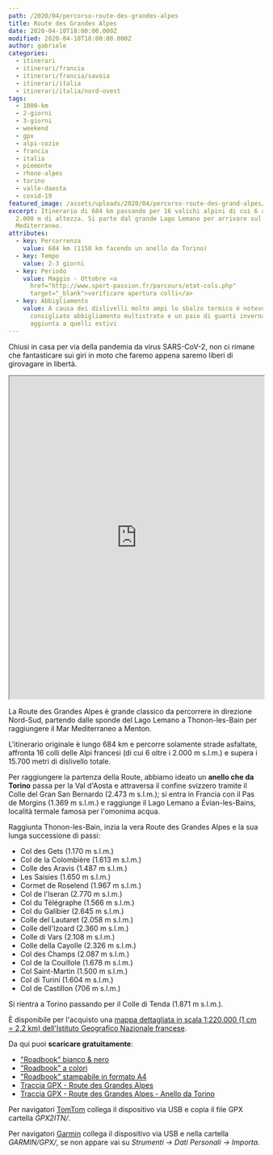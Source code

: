 ```yaml
---
path: /2020/04/percorso-route-des-grandes-alpes
title: Route des Grandes Alpes
date: 2020-04-10T18:00:00.000Z
modified: 2020-04-10T18:00:00.000Z
author: gabriele
categories:
  - itinerari
  - itinerari/francia
  - itinerari/francia/savoia
  - itinerari/italia
  - itinerari/italia/nord-ovest
tags:
  - 1000-km
  - 2-giorni
  - 3-giorni
  - weekend
  - gpx
  - alpi-cozie
  - francia
  - italia
  - piemonte
  - rhone-alpes
  - torino
  - valle-daosta
  - covid-19
featured_image: /assets/uploads/2020/04/percorso-route-des-grand-alpes/featured-image.jpg
excerpt: Itinerario di 684 km passando per 16 valichi alpini di cui 6 a più di
  2.000 m di altezza. Si parte dal grande Lago Lemano per arrivare sul Mar
  Mediterraneo.
attributes:
  - key: Percorrenza
    value: 684 km (1150 km facendo un anello da Torino)
  - key: Tempo
    value: 2-3 giorni
  - key: Periodo
    value: Maggio - Ottobre <a
      href="http://www.sport-passion.fr/parcours/etat-cols.php"
      target="_blank">verificare apertura colli</a>
  - key: Abbigliamento
    value: A causa dei dislivelli molto ampi lo sbalzo termico è notevole,
      consigliato abbigliamento multistrato e un paio di guanti invernali in
      aggiunta a quelli estivi
---
```

Chiusi in casa per via della pandemia da virus SARS-CoV-2, non ci rimane che fantasticare sui giri in moto che faremo appena saremo liberi di girovagare in libertà.

<iframe src="https://www.google.com/maps/d/u/2/embed?mid=1dXZPnBCUsN1oP6Qd9_DuufahThKK_YAG" width="100%" height="640"></iframe>

La Route des Grandes Alpes è grande classico da percorrere in direzione Nord-Sud, partendo dalle sponde del Lago Lemano a Thonon-les-Bain per raggiungere il Mar Mediterraneo a Menton.

L'itinerario originale è lungo 684 km e percorre solamente strade asfaltate, affronta 16 colli delle Alpi francesi (di cui 6 oltre i 2.000 m s.l.m.) e supera i 15.700 metri di dislivello totale.

Per raggiungere la partenza della Route, abbiamo ideato un **anello che da Torino** passa per la Val d'Aosta e attraversa il confine svizzero tramite il Colle del Gran San Bernardo (2.473 m s.l.m.);
si entra in Francia con il Pas de Morgins (1.369 m s.l.m.) e raggiunge il Lago Lemano a Évian-les-Bains, località termale famosa per l'omonima acqua.

Raggiunta Thonon-les-Bain, inzia la vera Route des Grandes Alpes e la sua lunga successione di passi:

* Col des Gets (1.170 m s.l.m.)
* Col de la Colombière (1.613 m s.l.m.)
* Colle des Aravis (1.487 m s.l.m.)
* Les Saisies (1.650 m s.l.m.)
* Cormet de Roselend (1.967 m s.l.m.)
* Col de l'Iseran (2.770 m s.l.m.)
* Col du Télégraphe (1.566 m s.l.m.)
* Col du Galibier (2.645 m s.l.m.)
* Colle del Lautaret (2.058 m s.l.m.)
* Colle dell'Izoard (2.360 m s.l.m.)
* Colle di Vars (2.108 m s.l.m.)
* Colle della Cayolle (2.326 m s.l.m.)
* Col des Champs (2.087 m s.l.m.)
* Col de la Couillole (1.678 m s.l.m.)
* Col Saint-Martin (1.500 m s.l.m.)
* Col di Turini (1.604 m s.l.m.)
* Col de Castillon (706 m s.l.m.)

Si rientra a Torino passando per il Colle di Tenda (1.871 m s.l.m.).

È disponibile per l'acquisto una [mappa dettagliata in scala 1:220.000 (1 cm = 2,2 km) dell'Istituto Geografico Nazionale francese](https://amzn.to/3EbdbGH).

Da qui puoi **scaricare gratuitamente**:

* ["Roadbook" bianco & nero](/assets/uploads/2020/04/percorso-route-des-grand-alpes/risorse/route_des_grandes_alpes-bw.pdf)
* ["Roadbook" a colori](/assets/uploads/2020/04/percorso-route-des-grand-alpes/risorse/route_des_grandes_alpes-color.pdf)
* ["Roadbook" stampabile in formato A4](/assets/uploads/2020/04/percorso-route-des-grand-alpes/risorse/route_des_grandes_alpes-a4.pdf)
* [Traccia GPX - Route des Grandes Alpes](/assets/uploads/2020/04/percorso-route-des-grand-alpes/risorse/route_des_grandes_alpes.gpx)
* [Traccia GPX - Route des Grandes Alpes - Anello da Torino](/assets/uploads/2020/04/percorso-route-des-grand-alpes/risorse/route_des_grandes_alpes-anello_torino.gpx)

<div class="message pro-tip">
  <p>Per navigatori <a href="https://amzn.to/34pYRZv" target="_blank">TomTom</a> collega il dispositivo via USB e copia il file GPX cartella <em>GPX2ITN/</em>.</p>
  <p>Per navigatori <a href="https://amzn.to/2UZJxzJ" target="_blank">Garmin</a> collega il dispositivo via USB e nella cartella <em>GARMIN/GPX/</em>, se non appare vai su <em>Strumenti -> Dati Personali -> Importa</em>.</p>
</div>